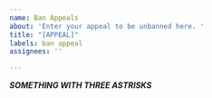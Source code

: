 ```yaml
---
name: Ban Appeals
about: 'Enter your appeal to be unbanned here. '
title: "[APPEAL]"
labels: ban appeal
assignees: ''

---
```


***SOMETHING WITH THREE ASTRISKS***
